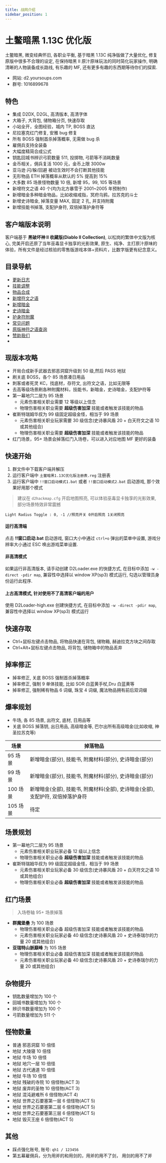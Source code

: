 ```yaml
---
title: 战网介绍
sidebar_position: 1
---
```


# 土鳖暗黑 1.13C 优化版

土鳖暗黑, 微变经典怀旧, 各职业平衡, 基于暗黑 1.13C 纯净版做了大量优化, 修复原版中很多不合理的设定, 在保持暗黑 II 原汁原味玩法的同时简化玩家操作, 明确清晰的人物装备成长路线, 有乐趣的 MF, 还有更多有趣的东西期等待你们的探索.

- 网站: d2.yoursoups.com
- 群号: 1016899678

## 特色

- 集成 D2DX, D2GL, 高清版本, 高清字体
- 大箱子, 大背包, 储物箱分页, 快速存取
- 小站全开，全图经验，城内 TP, BOSS 直达
- 尼拉塞克红门修复, 安雅 bug 修复
- 所有 BOSS 强制首杀掉落概率, 无需做 bug 杀
- 雇佣兵支持全装备
- 大幅度精简合成公式
- 钥匙回城书辨识弓箭数量 511, 投掷物, 弓箭等不消耗数量
- 金币相关，佣兵复活 1000 元，金币上限 3000w
- 亚马逊 闪/躲/回避 被动生效时不会打断其他技能
- 无形物品 ETH 掉落概率从默认的 5% 提高到 15%
- 大多数 85 场景怪物数量 10 倍, 新增 95，99, 105 等场景
- 新增符文之语 40 个(均为北方暴雪于 2001~2005 年预制作)
- 新增暗金多种暗金物品，比如收缩戒指，冥府乌鸦，拉苏克的斗士
- 新增史诗暗金, 掉落变量 MAX, 固定 2 孔, 并支持附魔
- 新增技能书掉落, 支配护身符, 双倍掉落护身符等

## 客户端版本说明

客户端基于 **黑破坏神 II 收藏版(Diablo II Collection)**, 以松岗的繁体中文版为核心, 完美开启还原了当年巫毒显卡独享的光影效果, 原生、纯净、主打原汁原味的体验，所有文件是经过核验的零售版游戏本体+资料片，比数字版更有纪念意义。

## 目录导航

- [更新日志](2-changlog.md)
- [技能调整](basicSettings/1-skill-change.md)
- [物品合成](basicSettings/2-cube-change.md)
- [新增符文之语](basicSettings/3-new-rune-word.mdx)
- [新增暗金](basicSettings/4-new-unique-item.mdx)
- [史诗暗金](basicSettings/5-epic-unique-item.mdx)
- [护身符附魔](basicSettings/6-charm-enhance.md)
- [常见问题](4-questions.md)
- [原版神符之语查询](http://www.anhei3.net/diablo/runewords.html)
- [赞助我们](5-credits.mdx)
-

## 现版本攻略

- 开局合成新手武器去邪恶洞窟升级到 50 级,然后 PASS 地狱
- 刷关底 BOSS，各个 85 场景凑日用品
- 刺客或者死灵 KC，找底材，存符文, 出符文之语，比如无限等
- 去高等级场景刷各种附魔材料，技能书，新暗金，史诗暗金，支配护符等
- 第一幕地穴二层为 95 场景
  - 元素伤害相关职业需要 12 等级以上信念
  - 物理伤害相关职业需要 **超级伤害加深** 技能或者触发该技能的物品
- 崔斯特瑞姆华叔为 99 级固定超级金怪，相当于 99 场景
  - 元素伤害相关职业玩家需要 30 级信念(史诗暴风盾 20 + 白天符文之语 10 或其他组合)
  - 物理伤害相关职业需要 **超级伤害加深** 技能或者触发该技能的物品
- 红门场景，95+ 场景会掉落红门入场卷，可以进入对应地图 MF 更好的装备

## 快速开始

1. 群文件中下载客户端并解压
2. 运行客户端中 `土鳖暗黑1.13C优化版注册表.reg` 注册表
3. 运行客户端中 `!!窗口启动模式1.bat` 或者 `!!窗口启动模式2.bat` 启动游戏, 那个效果好用那个模式

> 建议在 `d2hackmap.cfg` 开启地图照亮, 可以体验巫毒显卡独享的光影效果, 部分场景特效非常震撼

```
Light Radius Toggle : 0, -1	//照亮开关 0开启照亮 1关闭照亮
```

#### 运行高清端

点击 **!!窗口启动.bat** 启动游戏, 窗口大小中通过 `ctrl+o` 弹出的菜单中设置, 游戏分辨率大小通过 ESC 唤出游戏菜单设置.

#### 非高清模式

如果运行非高清版本, 请手动创建 D2Loader.exe 的快捷方式, 在目标中添加 `-w -direct -pdir map`, 兼容性中选择以 window XP(sp3) 模式运行, 勾选以管理员身份运行此程序.

#### 上古高清模式, 针对使用不了高清客户端的用户

使用 D2Loader-high.exe 创建快捷方式, 在目标中添加 `-w -direct -pdir map`, 兼容性中选择以 window XP(sp3) 模式运行

## 快速存取

- Ctrl+鼠标左键点击物品, 将物品快速在背包, 储物箱, 赫迪拉克方块之间存取
- Ctrl+Alt+鼠标左键点击物品, 将背包, 储物箱中的物品丢弃

## 掉率修正

- 掉率修正, 关底 BOSS 强制首杀掉落概率
- 掉率修正, 强制 9 单体技能, 比如 SOR 白蓝黄手杖,Dru 白蓝黄等
- 掉率修正, 强制稀有物品 6 词缀, 珠宝 4 词缀, 魔法物品拥有前后双词缀

## 爆率规划

- 牛场, 各 85 场景, 出符文, 底材, 日用品等
- 关底 BOSS 掉落钥, 出日用品, 高级暗金等, 巴尔出所有高级暗金(比如收缩, 神圣拉苏克等)

| 场景     | 掉落物品                                                                         |
| -------- | -------------------------------------------------------------------------------- |
| 95 场景  | 新增暗金(部分), 技能书, 附魔材料(部分), 史诗暗金(部分)                           |
| 99 场景  | 新增暗金(部分), 技能书, 附魔材料(部分), 史诗暗金(部分)                           |
| 100 场景 | 新增暗金(全部), 技能书, 附魔材料(全部), 史诗暗金(全部), 支配护符, 双倍掉落护身符 |
| 105 场景 | 待定                                                                             |

## 场景规划

- 第一幕地穴二层为 95 场景
  - 元素伤害相关职业玩家必备 12 级以上信念
  - 物理伤害相关职业必备 **超级伤害加深** 技能或者触发该技能的物品
- 崔斯特瑞姆华叔为 99 级固定超级金怪，相当于 99 场景
  - 元素伤害相关职业玩家必备 30 级信念(史诗暴风盾 20 + 白天符文之语 10 或其他组合)
  - 物理伤害相关职业必备 **超级伤害加深** 技能或者触发该技能的物品

## 红门场景

> 入场卷轴 95+ 场景掉落

- **群魔堡壘** 为 100 场景
  - 物理伤害相关职业必备 超级伤害加深 技能或者触发该技能的物品
  - 元素伤害相关职业玩家必备 40 级信念(史诗暴风盾 20 + 史诗泰瑞尔的力量 20 或其他组合)
- **亚瑞特山脈巔峰** 为 105 场景
  - 物理伤害相关职业必备 超级伤害加深 技能或者触发该技能的物品
  - 元素伤害相关职业玩家必备 40 级信念(史诗暴风盾 20 + 史诗泰瑞尔的力量 20 或其他组合)

## 杂物提升

- 钥匙数量增加为 100 个
- 回城书数量增加为 100 个
- 辨识书数量增加为 100 个
- 弓箭数量增加为 511 个

## 怪物数量

- 普通 邪恶洞窟 10 倍怪
- 地狱 大陵寝 10 倍怪
- 地狱 牛场 10 倍怪
- 地狱 地穴一层 10 倍怪
- 地狱 古代通道 10 倍怪
- 地狱 牛场 10 倍怪
- 地狱 残破的寺院 10 倍怪物(ACT 3)
- 地狱 废弃的圣物 10 倍怪物(ACT 3)
- 地狱 混沌避难所 6 倍怪物(ACT 4)
- 地狱 世界之石要塞第一层 6 倍怪物(ACT 5)
- 地狱 世界之石要塞第二层 6 倍怪物(ACT 5)
- 地狱 世界之石要塞第三层 6 倍怪物(ACT 5)
- 地狱 毁灭王座 6 倍怪物(ACT 5)

## 其他

- 踩点强化账号, 账号: `qh1 / 123456`
- 第五幕雇佣兵，分为用斧的和用剑的，用斧的用不了剑， 用剑的用不了斧
